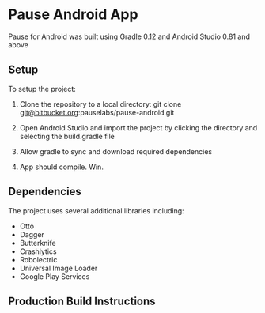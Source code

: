 # Pause Android App

Pause for Android was built using Gradle 0.12 and Android Studio 0.81 and above


## Setup

To setup the project:

1. Clone the repository to a local directory: git clone git@bitbucket.org:pauselabs/pause-android.git

2. Open Android Studio and import the project by clicking the directory and selecting the build.gradle file

3. Allow gradle to sync and download required dependencies

4. App should compile. Win.

## Dependencies

The project uses several additional libraries including:
* Otto
* Dagger
* Butterknife
* Crashlytics
* Robolectric
* Universal Image Loader
* Google Play Services

## Production Build Instructions